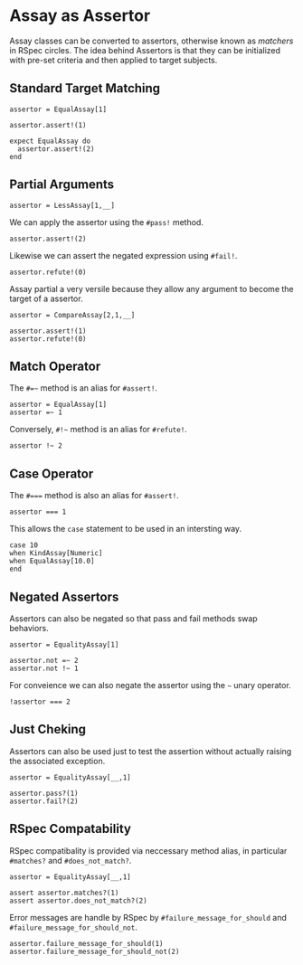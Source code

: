 # Assay as Assertor

Assay classes can be converted to assertors, otherwise known as *matchers* in
RSpec circles. The idea behind Assertors is that they can be initialized with
pre-set criteria and then applied to target subjects.

## Standard Target Matching

    assertor = EqualAssay[1]

    assertor.assert!(1)

    expect EqualAssay do
      assertor.assert!(2)
    end

## Partial Arguments

    assertor = LessAssay[1,__]

We can apply the assertor using the `#pass!` method.

    assertor.assert!(2)

Likewise we can assert the negated expression using `#fail!`.

    assertor.refute!(0)

Assay partial a very versile because they allow any argument to become
the target of a assertor.

    assertor = CompareAssay[2,1,__]

    assertor.assert!(1)
    assertor.refute!(0)

## Match Operator

The `#=~` method is an alias for `#assert!`.

    assertor = EqualAssay[1]
    assertor =~ 1

Conversely, `#!~` method is an alias for `#refute!`.

    assertor !~ 2

## Case Operator

The `#===` method is also an alias for `#assert!`.

    assertor === 1

This allows the `case` statement to be used in an intersting way.

    case 10
    when KindAssay[Numeric]
    when EqualAssay[10.0]
    end

## Negated Assertors

Assertors can also be negated so that pass and fail methods swap behaviors.

    assertor = EqualityAssay[1]

    assertor.not =~ 2
    assertor.not !~ 1

For conveience we can also negate the assertor using the `~` unary operator.

    !assertor === 2

## Just Cheking

Assertors can also be used just to test the assertion without actually 
raising the associated exception.

    assertor = EqualityAssay[__,1]

    assertor.pass?(1)
    assertor.fail?(2)

## RSpec Compatability

RSpec compatibality is provided via neccessary method alias, in particular
`#matches?` and `#does_not_match?`.

    assertor = EqualityAssay[__,1]

    assert assertor.matches?(1)
    assert assertor.does_not_match?(2)

Error messages are handle by RSpec by `#failure_message_for_should` and
`#failure_message_for_should_not`.

    assertor.failure_message_for_should(1)
    assertor.failure_message_for_should_not(2)


